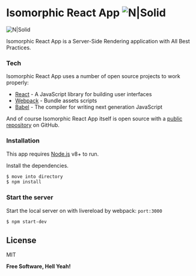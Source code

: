 # Isomorphic React App ![N|Solid](https://travis-ci.org/PyColors/isomorphic-react-app.svg?branch=master)

![N|Solid](https://agileengine.com/wordpress/wp-content/uploads/2016/09/redux-saga.png) 

Isomorphic React App is a Server-Side Rendering application with All Best Practices.  

### Tech

Isomorphic React App uses a number of open source projects to work properly:

* [React] - A JavaScript library for building user interfaces
* [Webpack] - Bundle assets scripts
* [Babel] - The compiler for writing next generation JavaScript

And of course Isomorphic React App itself is open source with a [public repository][dill] on GitHub.

### Installation

This app requires [Node.js](https://nodejs.org/) v8+ to run.

Install the dependencies.

```sh
$ move into directory
$ npm install
```

### Start the server

Start the local server on with livereload by webpack: `port:3000`

```sh
$ npm start-dev
```

License
----

MIT

**Free Software, Hell Yeah!**

[//]: # 
   [dill]: <https://github.com/PyColors/isomorphic-react-app>
   [git-repo-url]: <https://github.com/PyColors/choose-your-iPhone>
   [React]: <https://github.com/facebook/react>
   [MUI]: <https://github.com/muicss/mui>
   [Webpack]: <https://github.com/webpack/webpack>
   [Babel]: <https://babeljs.io/>
   
  
